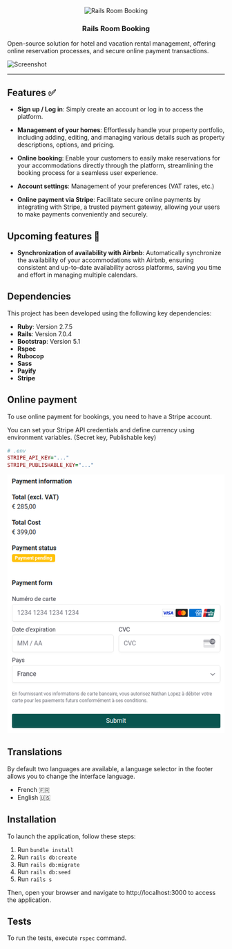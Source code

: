 <p align="center">
  <img src="app/assets/images/logo.svg" alt="Rails Room Booking" width="120">
</p>

<h3 align="center">Rails Room Booking</h3>

Open-source solution for hotel and vacation rental management, offering online reservation processes, and secure online payment transactions.

![Screenshot](./app/assets/images/screenshot.png)

___

## Features ✅

- **Sign up / Log in**: Simply create an account or log in to access the platform.

- **Management of your homes**: Effortlessly handle your property portfolio, including adding, editing, and managing various details such as property descriptions, options, and pricing.

- **Online booking**: Enable your customers to easily make reservations for your accommodations directly through the platform, streamlining the booking process for a seamless user experience.

- **Account settings**: Management of your preferences (VAT rates, etc.)

- **Online payment via Stripe**: Facilitate secure online payments by integrating with Stripe, a trusted payment gateway, allowing your users to make payments conveniently and securely.

## Upcoming features 🚀

- **Synchronization of availability with Airbnb**: Automatically synchronize the availability of your accommodations with Airbnb, ensuring consistent and up-to-date availability across platforms, saving you time and effort in managing multiple calendars.

## Dependencies

This project has been developed using the following key dependencies:

- **Ruby**: Version 2.7.5
- **Rails**: Version 7.0.4
- **Bootstrap**: Version 5.1
- **Rspec**
- **Rubocop**
- **Sass**
- **Payify**
- **Stripe**

## Online payment

To use online payment for bookings, you need to have a Stripe account.

You can set your Stripe API credentials and define currency using environment variables. (Secret key, Publishable key)

```ruby
# .env
STRIPE_API_KEY="..."
STRIPE_PUBLISHABLE_KEY="..."
```

![Screenshot](./app/assets/images/screenshot-payment.png)

## Translations

By default two languages are available, a language selector in the footer allows you to change the interface language.

- French 🇫🇷
- English 🇺🇸

## Installation

To launch the application, follow these steps:

1. Run `bundle install`
2. Run `rails db:create`
3. Run `rails db:migrate`
4. Run `rails db:seed`
6. Run `rails s`

Then, open your browser and navigate to http://localhost:3000 to access the application.

## Tests

To run the tests, execute `rspec` command.
